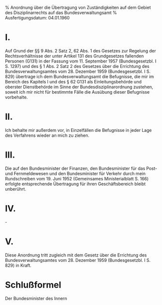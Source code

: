 % Anordnung über die Übertragung von Zuständigkeiten auf dem Gebiet des Disziplinarrechts auf das Bundesverwaltungsamt
% Ausfertigungsdatum: 04.01.1960
 
# I.

Auf Grund der §§ 9 Abs. 2 Satz 2, 62 Abs. 1 des Gesetzes zur Regelung der Rechtsverhältnisse der unter Artikel 131 des Grundgesetzes fallenden Personen (G131) in der Fassung vom 11. September 1957 (Bundesgesetzbl. I S. 1297) und des § 1 Abs. 2 Satz 2 des Gesetzes über die Errichtung des Bundesverwaltungsamtes vom 28. Dezember 1959 (Bundesgesetzbl. I S. 829) übertrage ich dem Bundesverwaltungsamt die Befugnisse, die mir im Bereich des Kapitels I und des § 62 G131 als Einleitungsbehörde und oberster Dienstbehörde im Sinne der Bundesdisziplinarordnung zustehen, soweit ich mir nicht für bestimmte Fälle die Ausübung dieser Befugnisse vorbehalte.

# II.

Ich behalte mir außerdem vor, in Einzelfällen die Befugnisse in jeder Lage des Verfahrens wieder an mich zu ziehen.

# III.

Die auf den Bundesminister der Finanzen, den Bundesminister für das Post- und Fernmeldewesen und den Bundesminister für Verkehr durch mein Rundschreiben vom 19. Juni 1952 (Gemeinsames Ministerialblatt S. 166) erfolgte entsprechende Übertragung für ihren Geschäftsbereich bleibt unberührt.

# IV.

\-

# V.

Diese Anordnung tritt zugleich mit dem Gesetz über die Errichtung des Bundesverwaltungsamtes vom 28. Dezember 1959 (Bundesgesetzbl. I S. 829) in Kraft.

# Schlußformel

Der Bundesminister des Innern
